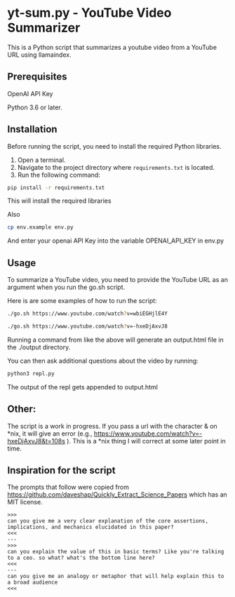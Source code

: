 # yt-sum.py - YouTube Video Summarizer

This is a Python script that summarizes a youtube video from a YouTube URL
using llamaindex.

## Prerequisites

OpenAI API Key

Python 3.6 or later.

## Installation

Before running the script, you need to install the required Python libraries.

1. Open a terminal.
2. Navigate to the project directory where `requirements.txt` is located.
3. Run the following command:

```bash
pip install -r requirements.txt
```

This will install the required libraries

Also

```bash
cp env.example env.py
```

And enter your openai API Key into the variable OPENAI_API_KEY in env.py

## Usage

To summarize a YouTube video, you need to provide the YouTube URL as an argument
when you run the go.sh script.

Here is are some examples of how to run the script:

```bash
./go.sh https://www.youtube.com/watch?v=wbiEGHjlE4Y

./go.sh https://www.youtube.com/watch?v=-hxeDjAxvJ8
```

Running a command from like the above will generate an output.html
file in the ./output directory.

You can then ask additional questions about the video by running:

```bash
python3 repl.py
```

The output of the repl gets appended to output.html

## Other:

The script is a work in progress. If you pass a url with the character &amp;
on *nix, it will give an error
(e.g., https://www.youtube.com/watch?v=-hxeDjAxvJ8&t=108s ).
This is a *nix thing I will correct at some later point in time.

## Inspiration for the script

The prompts that follow were copied from https://github.com/daveshap/Quickly_Extract_Science_Papers which has an MIT license.
```
>>>
can you give me a very clear explanation of the core assertions, implications, and mechanics elucidated in this paper?
<<<
---
>>>
can you explain the value of this in basic terms? Like you're talking to a ceo. so what? what's the bottom line here?
<<<
---
can you give me an analogy or metaphor that will help explain this to a broad audience
<<<
```